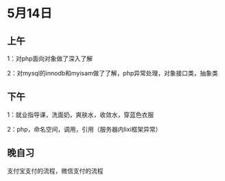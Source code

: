 # 5月14日 #
## 上午 ##
1：对php面向对象做了深入了解

2：对mysql的innodb和myisam做了了解，php异常处理，对象接口类，抽象类
## 下午 ##
1：就业指导课，洗面奶，爽肤水，收敛水，穿蓝色衣服

2：php，命名空间，调用，引用（服务器内lixi框架异常）

## 晚自习 ##
支付宝支付的流程，微信支付的流程